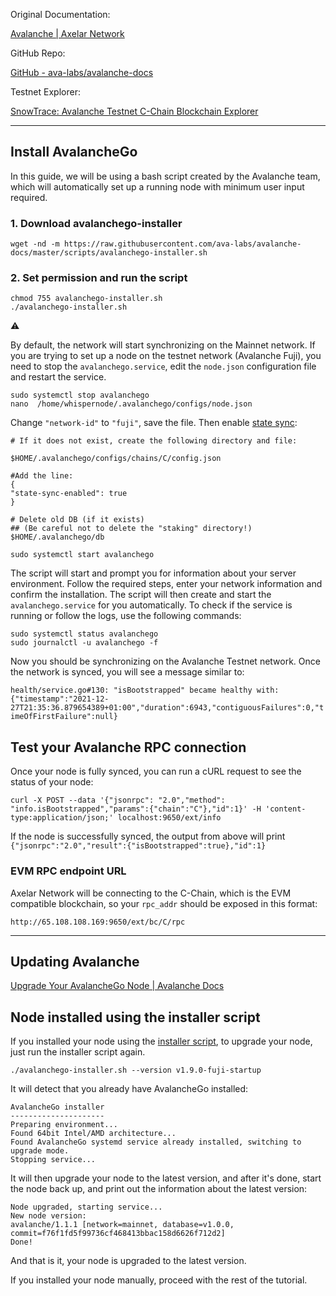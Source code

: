 Original Documentation:

[Avalanche | Axelar Network](https://docs.axelar.dev/validator/external-chains/avalanche "Avalanche | Axelar Network")

GitHub Repo:

[GitHub - ava-labs/avalanche-docs](https://github.com/ava-labs/avalanche-docs "GitHub - ava-labs/avalanche-docs")

Testnet Explorer:

[SnowTrace: Avalanche Testnet C-Chain Blockchain Explorer](https://testnet.snowtrace.io/ "SnowTrace: Avalanche Testnet C-Chain Blockchain Explorer")

---

## Install AvalancheGo

In this guide, we will be using a bash script created by the Avalanche team, which will automatically set up a running node with minimum user input required.

### 1. Download avalanchego-installer

```shell
wget -nd -m https://raw.githubusercontent.com/ava-labs/avalanche-docs/master/scripts/avalanchego-installer.sh
```

### 2. Set permission and run the script

```shell
chmod 755 avalanchego-installer.sh
./avalanchego-installer.sh
```

⚠️

By default, the network will start synchronizing on the Mainnet network. If you are trying to set up a node on the testnet network (Avalanche Fuji), you need to stop the `avalanchego.service`, edit the `node.json` configuration file and restart the service.

```shell
sudo systemctl stop avalanchego
nano  /home/whispernode/.avalanchego/configs/node.json
```

Change `"network-id"` to `"fuji"`, save the file. Then enable [state sync](https://docs.avax.network/nodes/maintain/chain-config-flags#c-chain-configs "Chain Configs | Avalanche Docs"):

```shell
# If it does not exist, create the following directory and file:

$HOME/.avalanchego/configs/chains/C/config.json

#Add the line:
{
"state-sync-enabled": true
}

# Delete old DB (if it exists)
## (Be careful not to delete the "staking" directory!)
$HOME/.avalanchego/db
```

```shell
sudo systemctl start avalanchego
```

The script will start and prompt you for information about your server environment. Follow the required steps, enter your network information and confirm the installation. The script will then create and start the `avalanchego.service` for you automatically. To check if the service is running or follow the logs, use the following commands:

```shell
sudo systemctl status avalanchego
sudo journalctl -u avalanchego -f
```

Now you should be synchronizing on the Avalanche Testnet network. Once the network is synced, you will see a message similar to:

`health/service.go#130: "isBootstrapped" became healthy with: {"timestamp":"2021-12-27T21:35:36.879654389+01:00","duration":6943,"contiguousFailures":0,"timeOfFirstFailure":null}`

## Test your Avalanche RPC connection

Once your node is fully synced, you can run a cURL request to see the status of your node:

```shell
curl -X POST --data '{"jsonrpc": "2.0","method": "info.isBootstrapped","params":{"chain":"C"},"id":1}' -H 'content-type:application/json;' localhost:9650/ext/info
```

If the node is successfully synced, the output from above will print `{"jsonrpc":"2.0","result":{"isBootstrapped":true},"id":1}`

### EVM RPC endpoint URL

Axelar Network will be connecting to the C-Chain, which is the EVM compatible blockchain, so your `rpc_addr` should be exposed in this format:

```shell
http://65.108.108.169:9650/ext/bc/C/rpc
```

---

## Updating Avalanche

[Upgrade Your AvalancheGo Node | Avalanche Docs](https://docs.avax.network/nodes/maintain/upgrade-your-avalanchego-node "Upgrade Your AvalancheGo Node | Avalanche Docs")

## Node installed using the installer script[​](https://docs.avax.network/nodes/maintain/upgrade-your-avalanchego-node#node-installed-using-the-installer-script "Direct link to heading")

If you installed your node using the [installer script](https://docs.avax.network/nodes/build/set-up-node-with-installer), to upgrade your node, just run the installer script again.

```shell
./avalanchego-installer.sh --version v1.9.0-fuji-startup
```

It will detect that you already have AvalancheGo installed:

```shell
AvalancheGo installer
---------------------
Preparing environment...
Found 64bit Intel/AMD architecture...
Found AvalancheGo systemd service already installed, switching to upgrade mode.
Stopping service...
```

It will then upgrade your node to the latest version, and after it's done, start the node back up, and print out the information about the latest version:

```shell
Node upgraded, starting service...
New node version:
avalanche/1.1.1 [network=mainnet, database=v1.0.0, commit=f76f1fd5f99736cf468413bbac158d6626f712d2]
Done!
```

And that is it, your node is upgraded to the latest version.

If you installed your node manually, proceed with the rest of the tutorial.
